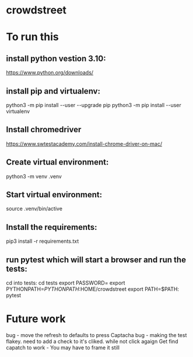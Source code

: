 # crowdstreet

# To run this
## install python vestion 3.10:
https://www.python.org/downloads/

## install pip and virtualenv:
python3 -m pip install --user --upgrade pip
python3 -m pip install --user virtualenv

## Install chromedriver
https://www.swtestacademy.com/install-chrome-driver-on-mac/

## Create virtual environment:
python3 -m venv .venv

## Start virtual environment:
source .venv/bin/active

## Install the requirements:
pip3 install -r requirements.txt

## run pytest which will start a browser and run the tests:
cd into tests:
cd tests
export PASSWORD=<your passowrd>
export PYTHONPATH=$PYTHONPATH:$HOME/crowdstreet
export PATH=$PATH:<PATH TO where chromedriver is>
pytest

# Future work
bug - move the refresh to defaults to press Captacha
bug - making the test flakey.  need to add a check to it's cliked.  while  not click agaign
Get find capatch to work - You may have to frame it still

